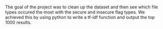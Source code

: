 The goal of the project was to clean up the dataset and then see which file types occured the most with the secure and insecure flag types. We achieved this by using python to write a tf-idf function and output the top 1000 results.
